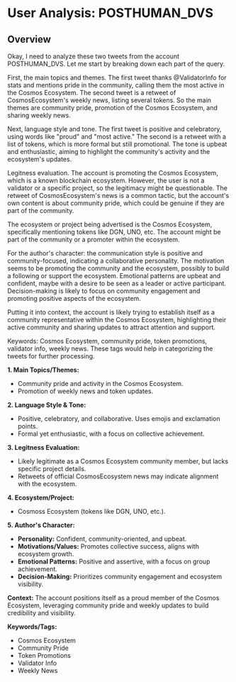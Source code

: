 # User Analysis: POSTHUMAN_DVS

## Overview

<think>
Okay, I need to analyze these two tweets from the account POSTHUMAN_DVS. Let me start by breaking down each part of the query.

First, the main topics and themes. The first tweet thanks @ValidatorInfo for stats and mentions pride in the community, calling them the most active in the Cosmos Ecosystem. The second tweet is a retweet of CosmosEcosystem's weekly news, listing several tokens. So the main themes are community pride, promotion of the Cosmos Ecosystem, and sharing weekly news.

Next, language style and tone. The first tweet is positive and celebratory, using words like "proud" and "most active." The second is a retweet with a list of tokens, which is more formal but still promotional. The tone is upbeat and enthusiastic, aiming to highlight the community's activity and the ecosystem's updates.

Legitness evaluation. The account is promoting the Cosmos Ecosystem, which is a known blockchain ecosystem. However, the user is not a validator or a specific project, so the legitimacy might be questionable. The retweet of CosmosEcosystem's news is a common tactic, but the account's own content is about community pride, which could be genuine if they are part of the community.

The ecosystem or project being advertised is the Cosmos Ecosystem, specifically mentioning tokens like DGN, UNO, etc. The account might be part of the community or a promoter within the ecosystem.

For the author's character: the communication style is positive and community-focused, indicating a collaborative personality. The motivation seems to be promoting the community and the ecosystem, possibly to build a following or support the ecosystem. Emotional patterns are upbeat and confident, maybe with a desire to be seen as a leader or active participant. Decision-making is likely to focus on community engagement and promoting positive aspects of the ecosystem.

Putting it into context, the account is likely trying to establish itself as a community representative within the Cosmos Ecosystem, highlighting their active community and sharing updates to attract attention and support.

Keywords: Cosmos Ecosystem, community pride, token promotions, validator info, weekly news. These tags would help in categorizing the tweets for further processing.
</think>

**1. Main Topics/Themes:**  
- Community pride and activity in the Cosmos Ecosystem.  
- Promotion of weekly news and token updates.  

**2. Language Style & Tone:**  
- Positive, celebratory, and collaborative. Uses emojis and exclamation points.  
- Formal yet enthusiastic, with a focus on collective achievement.  

**3. Legitness Evaluation:**  
- Likely legitimate as a Cosmos Ecosystem community member, but lacks specific project details.  
- Retweets of official CosmosEcosystem news may indicate alignment with the ecosystem.  

**4. Ecosystem/Project:**  
- Cosmoss Ecosystem (tokens like DGN, UNO, etc.).  

**5. Author's Character:**  
- **Personality:** Confident, community-oriented, and upbeat.  
- **Motivations/Values:** Promotes collective success, aligns with ecosystem growth.  
- **Emotional Patterns:** Positive and assertive, with a focus on group achievement.  
- **Decision-Making:** Prioritizes community engagement and ecosystem visibility.  

**Context:** The account positions itself as a proud member of the Cosmos Ecosystem, leveraging community pride and weekly updates to build credibility and visibility.  

**Keywords/Tags:**  
- Cosmos Ecosystem  
- Community Pride  
- Token Promotions  
- Validator Info  
- Weekly News